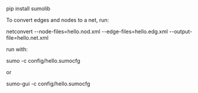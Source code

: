 pip install sumolib

To convert edges and nodes to a net, run:

netconvert --node-files=hello.nod.xml --edge-files=hello.edg.xml --output-file=hello.net.xml


run with:

sumo -c config/hello.sumocfg

or

sumo-gui -c config/hello.sumocfg